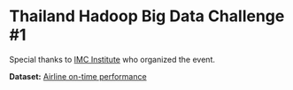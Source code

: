 # Thailand Hadoop Big Data Challenge #1

Special thanks to [IMC Institute](http://www.imcinstitute.com/) who organized the event.

**Dataset:** [Airline on-time performance](http://stat-computing.org/dataexpo/2009/)
